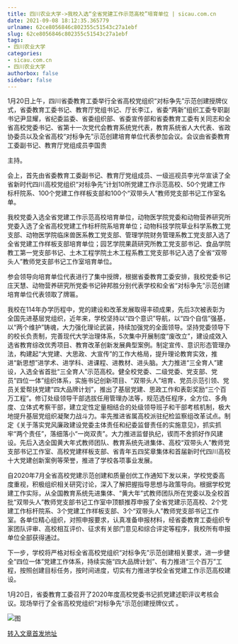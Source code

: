 ```yaml
---
title: 四川农业大学->我校入选“全省党建工作示范高校”培育单位 | sicau.com.cn
date: 2021-09-08 18:12:35.365779
urlname: 62ce8056846c802355c51543c27a1ebf
slug: 62ce8056846c802355c51543c27a1ebf
tags: 
- 四川农业大学
categories:
- sicau.com.cn
- 四川农业大学
authorbox: false
sidebar: false
---
```

1月20日上午，四川省委教育工委举行全省高校党组织“对标争先”示范创建授牌仪式，省委教育工委书记、教育厅党组书记、厅长李江，省委“两新”组织工委专职副书记尹显耀，省纪委监委、省委组织部、省委宣传部和省委教育工委有关同志和全省高校党委书记、省第十一次党代会教育系统党代表，教育系统省人大代表、省政协委员以及全省高校“对标争先”示范创建培育单位代表参加会议。会议由省委教育工委副书记、教育厅党组成员李国贵
<!--more-->
主持。

会上，首先由省委教育工委副书记、教育厅党组成员、一级巡视员李光华宣读了全省新时代四川高校党组织“对标争先”计划10所党建工作示范高校、50个党建工作标杆院系、100个党建工作样板支部和100个“双带头人”教师党支部书记工作室名单。

我校党委入选全省党建工作示范高校培育单位，动物医学院党委和动物营养研究所党委入选了全省高校党建工作标杆院系培育单位；动物科技学院草业科学系教工党支部、动物医学院临床兽医系教工党支部、管理学院财务管理系教工党支部入选了全省党建工作样板支部培育单位；园艺学院果蔬研究所教工党支部书记、食品学院教工第一党支部书记、土木工程学院土木工程系教工党支部书记入选了全省“双带头人”教师党支部书记工作室培育单位。

参会领导向培育单位代表进行了集中授牌，根据省委教育工委安排，我校党委书记庄天慧、动物营养研究所党委书记钟邦胜分别代表学校和全省“对标争先”示范创建培育单位代表领取了牌匾。

我校在114年办学历程中，党的建设和改革发展取得丰硕成果，先后3次被表彰为全国先进基层党组织，近年来，学校坚持以“四个意识”导航，以“四个自信”强基，以“两个维护”铸魂，大力强化理论武装，持续加强党的全面领导。坚持党委领导下的校长负责制，完善现代大学治理体系，5次集中开展制度“废改立”，建设成效入选省教育综改优秀项目、教育改革创新发展典型案例。制定宣传、意识形态管理办法，构建起“大党建、大思政、大宣传”的工作大格局，提升理论教育实效，推进“新思想”进学术、进学科、进课程、进教材、进头脑。大力推进“三全育人”建设，入选全省首批“三全育人”示范高校。健全校党委、二级党委、党支部、党员“四位一体”组织体系，实施书记创新项目、“双带头人”培育、党员示范引领、党员关爱帮扶党建“四大品牌计划”，推出了基层党建、思政工作和表彰奖励“三个百万工程”。修订处级领导干部选拔任用管理办法等，规范选任程序，全方位、多角度、立体式考察干部，建立定性定量相结合的处级领导班子和干部考核机制，极大地提升基层党组织凝聚力战斗力。率先推进省属高校派驻纪检监察组改革试点。制定《关于落实党风廉政建设党委主体责任和纪委监督责任的实施意见》，抓实抓牢“两个责任”，落细落小“一岗双责”。大力推进监督执纪，锲而不舍抓好作风建设。先后入选全国黄大年式教师团队、教育系统先进集体、高校“双带头人”教师党支部书记工作室、高校党建样板支部、省青年五四奖章集体和首届新时代四川高校十大党建创新案例等荣誉，推进了学校各项事业发展。

自2020年7月全省高校党建示范创建和质量创优工作通知下发以来，学校党委高度重视，积极组织相关研究讨论，深入了解把握指导思想与政策导向。根据学校党建工作实际，从全国教育系统先进集体、“黄大年”式教师团队所在党委以及全校首批“双带头人”教师党支部书记工作室中顶额推荐申报了全省党建示范高校、2个党建工作标杆院系、3个党建工作样板支部、3个“双带头人”教师党支部书记工作室。各单位精心组织，对照申报要求，认真准备申报材料，经省委教育工委组织专家团队评审、高校相互评价、征求有关部门意见和综合评定等程序，我校所有申报单位全部获得通过。

下一步，学校将严格对标全省高校党组织“对标争先”示范创建相关要求，进一步健全“四位一体”党建工作体系，持续实施“四大品牌计划”、有力推进“三个百万”工程，按照创建目标任务，按时间进度，切实有力推进学校全省党建工作示范高校建设。

1月20日，省委教育工委召开了2020年度高校党委书记抓党建述职评议考核会议。现场举行了全省高校党组织“对标争先”示范创建授牌仪式 。

![图](https://news.sicau.edu.cn/__local/7/36/B6/69FE463B0245EDC8EC586B62730_7E79A4B3_2306C.jpg)

[转入文章首发地址](https://news.sicau.edu.cn/info/1135/60827.htm)